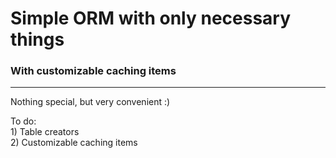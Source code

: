 <h1>Simple ORM with only necessary things</h1>
<h3>With customizable caching items</h3>
<hr/>
<p>Nothing special, but very convenient :)</p>
To do:
<br>
1) Table creators <br>
2) Customizable caching items